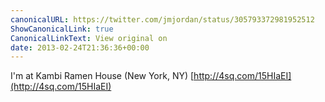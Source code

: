 ```yaml
---
canonicalURL: https://twitter.com/jmjordan/status/305793372981952512
ShowCanonicalLink: true
CanonicalLinkText: View original on
date: 2013-02-24T21:36:36+00:00
---
```

I'm at Kambi Ramen House (New York, NY) [http://4sq.com/15HIaEI](http://4sq.com/15HIaEI)